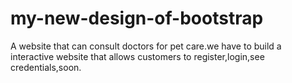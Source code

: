 # my-new-design-of-bootstrap
A website that can consult doctors for pet care.we have to build a interactive website that allows customers to register,login,see credentials,soon.

